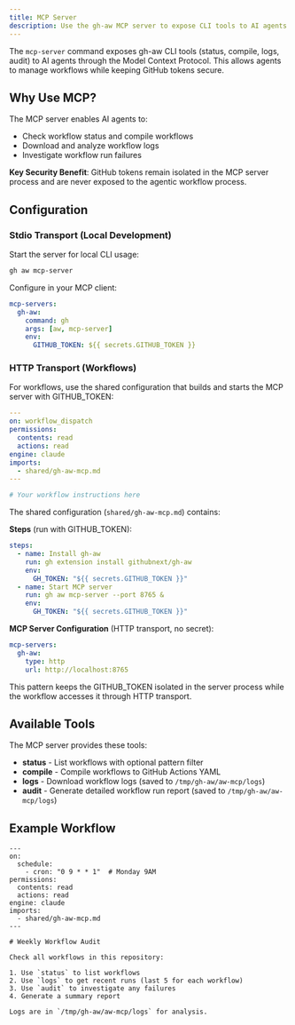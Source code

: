 ```yaml
---
title: MCP Server
description: Use the gh-aw MCP server to expose CLI tools to AI agents via Model Context Protocol, enabling secure workflow management.
---
```


The `mcp-server` command exposes gh-aw CLI tools (status, compile, logs, audit) to AI agents through the Model Context Protocol. This allows agents to manage workflows while keeping GitHub tokens secure.

## Why Use MCP?

The MCP server enables AI agents to:
- Check workflow status and compile workflows
- Download and analyze workflow logs
- Investigate workflow run failures

**Key Security Benefit**: GitHub tokens remain isolated in the MCP server process and are never exposed to the agentic workflow process.

## Configuration

### Stdio Transport (Local Development)

Start the server for local CLI usage:

```bash
gh aw mcp-server
```

Configure in your MCP client:
```yaml
mcp-servers:
  gh-aw:
    command: gh
    args: [aw, mcp-server]
    env:
      GITHUB_TOKEN: ${{ secrets.GITHUB_TOKEN }}
```

### HTTP Transport (Workflows)

For workflows, use the shared configuration that builds and starts the MCP server with GITHUB_TOKEN:

```yaml
---
on: workflow_dispatch
permissions:
  contents: read
  actions: read
engine: claude
imports:
  - shared/gh-aw-mcp.md
---

# Your workflow instructions here
```

The shared configuration (`shared/gh-aw-mcp.md`) contains:

**Steps** (run with GITHUB_TOKEN):
```yaml
steps:
  - name: Install gh-aw
    run: gh extension install githubnext/gh-aw   
    env:
      GH_TOKEN: "${{ secrets.GITHUB_TOKEN }}"
  - name: Start MCP server
    run: gh aw mcp-server --port 8765 &
    env:
      GH_TOKEN: "${{ secrets.GITHUB_TOKEN }}"
```

**MCP Server Configuration** (HTTP transport, no secret):
```yaml
mcp-servers:
  gh-aw:
    type: http
    url: http://localhost:8765
```

This pattern keeps the GITHUB_TOKEN isolated in the server process while the workflow accesses it through HTTP transport.

## Available Tools

The MCP server provides these tools:

- **status** - List workflows with optional pattern filter
- **compile** - Compile workflows to GitHub Actions YAML
- **logs** - Download workflow logs (saved to `/tmp/gh-aw/aw-mcp/logs`)
- **audit** - Generate detailed workflow run report (saved to `/tmp/gh-aw/aw-mcp/logs`)

## Example Workflow

```aw
---
on:
  schedule:
    - cron: "0 9 * * 1"  # Monday 9AM
permissions:
  contents: read
  actions: read
engine: claude
imports:
  - shared/gh-aw-mcp.md
---

# Weekly Workflow Audit

Check all workflows in this repository:

1. Use `status` to list workflows
2. Use `logs` to get recent runs (last 5 for each workflow)
3. Use `audit` to investigate any failures
4. Generate a summary report

Logs are in `/tmp/gh-aw/aw-mcp/logs` for analysis.
```

